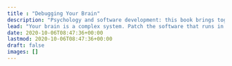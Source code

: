 ```yaml
---
title : "Debugging Your Brain"
description: "Psychology and software development: this book brings together those two parts of Casey's background. Casey studied neurobiology at Yale University, and he is a co-author on several neurobiology papers. He has also worked in software development for 10 years, including at Heroku. Casey is an independent author based in Washington, DC."
lead: "Your brain is a complex system. Patch the software that runs in your mind."
date: 2020-10-06T08:47:36+00:00
lastmod: 2020-10-06T08:47:36+00:00
draft: false
images: []
---
```

